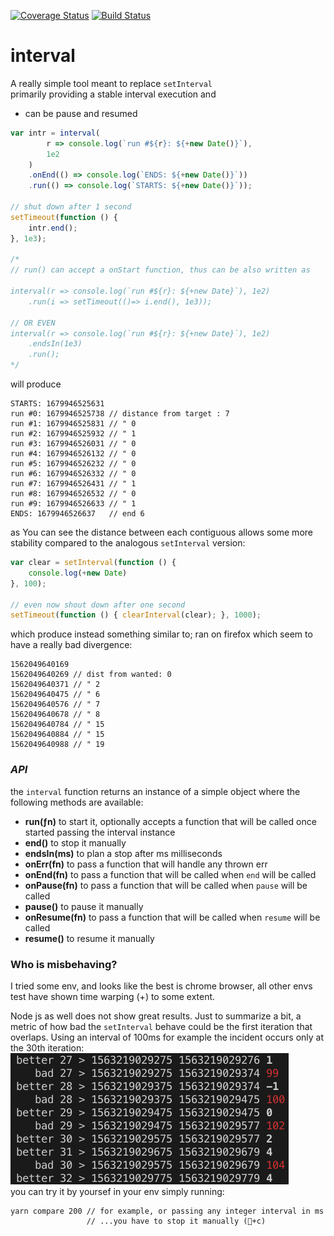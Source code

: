 [![Coverage Status](https://coveralls.io/repos/github/fedeghe/interval/badge.svg?branch=master)](https://coveralls.io/github/fedeghe/interval?branch=master)
[![Build Status](https://travis-ci.org/fedeghe/interval.svg?branch=master)](https://travis-ci.org/fedeghe/interval)
# interval

A really simple tool meant to replace `setInterval`  
primarily providing a stable interval execution and   
- can be pause and resumed


``` js
var intr = interval(
        r => console.log(`run #${r}: ${+new Date()}`),
        1e2
    )
    .onEnd(() => console.log(`ENDS: ${+new Date()}`))
    .run(() => console.log(`STARTS: ${+new Date()}`));

// shut down after 1 second
setTimeout(function () {
    intr.end();
}, 1e3);

/*
// run() can accept a onStart function, thus can be also written as 

interval(r => console.log(`run #${r}: ${+new Date}`), 1e2)
    .run(i => setTimeout(()=> i.end(), 1e3));

// OR EVEN
interval(r => console.log(`run #${r}: ${+new Date}`), 1e2)
    .endsIn(1e3)
    .run();
*/

```

will produce

```
STARTS: 1679946525631
run #0: 1679946525738 // distance from target : 7
run #1: 1679946525831 // " 0
run #2: 1679946525932 // " 1
run #3: 1679946526031 // " 0
run #4: 1679946526132 // " 0
run #5: 1679946526232 // " 0
run #6: 1679946526332 // " 0
run #7: 1679946526431 // " 1
run #8: 1679946526532 // " 0
run #9: 1679946526633 // " 1
ENDS: 1679946526637   // end 6
```
as You can see the distance between each contiguous allows some more stability compared to the analogous `setInterval` version:

``` js
var clear = setInterval(function () {
    console.log(+new Date)
}, 100);

// even now shout down after one second
setTimeout(function () { clearInterval(clear); }, 1000);
```
which produce instead something similar to; ran on firefox which seem to have a really bad divergence:
```
1562049640169
1562049640269 // dist from wanted: 0
1562049640371 // " 2
1562049640475 // " 6
1562049640576 // " 7
1562049640678 // " 8
1562049640784 // " 15
1562049640884 // " 15
1562049640988 // " 19
```
### _API_
the `interval` function returns an instance of a simple object where the following methods are available:
- **run(ƒn)** to start it, optionally accepts a function that will be called once started passing the interval instance
- **end()** to stop it manually
- **endsIn(ms)** to plan a stop after ms milliseconds
- **onErr(fn)** to pass a function that will handle any thrown err
- **onEnd(fn)** to pass a function that will be called when `end` will be called  
- **onPause(fn)** to pass a function that will be called when `pause` will be called  
- **pause()** to pause it manually
- **onResume(fn)** to pass a function that will be called when `resume` will be called  
- **resume()** to resume it manually

### Who is misbehaving?  
I tried some env, and looks like the best is chrome browser, all other envs test have shown time warping (+) to some extent.  

Node js as well does not show great  results.
Just to summarize a bit, a metric of how bad the `setInterval` behave could be the first iteration that overlaps. 
Using an interval of 100ms for example the incident occurs only at the 30th iteration:  
![100runs](https://raw.githubusercontent.com/fedeghe/interval/master/compare/100.png)  
you can try it by yoursef in your env simply running:  
```
yarn compare 200 // for example, or passing any integer interval in ms
                 // ...you have to stop it manually (+c)
```





